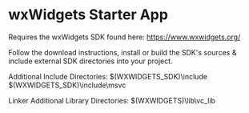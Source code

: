 # wxWidgets Starter App

Requires the wxWidgets SDK found here: https://www.wxwidgets.org/

Follow the download instructions, install or build the SDK's sources & include external SDK directories into your project.

Additional Include Directories: 
$(WXWIDGETS_SDK)\include
$(WXWIDGETS_SDK)\include\msvc

Linker Additional Library Directories:
$(WXWIDGETS)\lib\vc_lib
